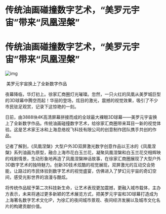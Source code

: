 # 传统油画碰撞数字艺术，“美罗元宇宙”带来“凤凰涅槃”


# 传统油画碰撞数字艺术，“美罗元宇宙”带来“凤凰涅槃”

![img](http://pic0.xinmin.cn/xmwb/2022/07/28/2dad3032-1432-42d2-8504-2917bc13f8d6.jpg)

​                                                                                                              美罗元宇宙换上了全新数字作品

夜幕降临，华灯初上。徐家汇商圈灯光璀璨。忽然，一只火红的凤凰从美罗城巨型的3D球幕中腾空而起！华丽的登场，炫目的激光，震撼的视觉效果，吸引了不少市民驻足观赏，记录下这惊艳的一刻。

日前，由3888块4K高清屏幕拼接而成的全球最大裸眼3D球幕——美罗元宇宙换上了全新数字作品。传统油画碰撞数字艺术，给徐家汇商圈带来耳目一新的视觉体验。这是艺术家王冰和上海息络视飞科技有限公司的创意制作团队携手共创的作品。

记者了解到，《凤凰涅槃》大型户外3D双屏激光数字创意作品以王冰的《凤凰涅槃》系列油画为原型，融合上海市花白玉兰花，凝聚凤凰涅槃和白玉兰花交相辉映的戏剧情景，生动形象地再造了凤凰涅槃神话故事，在徐家汇商圈展现了大型户外3D数字艺术的独特魅力。创新3D技术炫酷的视觉展现，双屏激光的互动交会势能，让路过的市民体验到数字艺术的视觉盛宴，仿佛进入了梦幻元宇宙的奇幻空间，感受光影世界的浪漫与酷炫。

将传统作品赋予第二次科技新生命，让艺术表现更加震撼，更融入城市载体，主办方表示，未来将通过更多新颖的艺术展览方式，把美罗元宇宙和3D球幕打造成为上海著名数字艺术文化IP，为徐汇的夜间城市景观、夜间经济发展以及城市文化名片的构建贡献价值。
